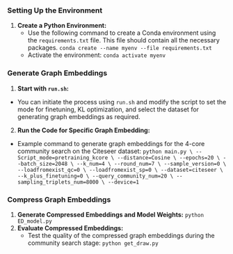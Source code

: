 ### Setting Up the Environment

1. **Create a Python Environment:**
   - Use the following command to create a Conda environment using the `requirements.txt` file. This file should contain all the necessary packages.
     `conda create --name myenv --file requirements.txt`
   - Activate the environment:
     `conda activate myenv`



### Generate Graph Embeddings

1. **Start with `run.sh`:**

- You can initiate the process using `run.sh` and modify the script to set the mode for finetuning, KL optimization, and select the dataset for generating graph embeddings as required.

2. **Run the Code for Specific Graph Embedding:**

- Example command to generate graph embeddings for the 4-core community search on the Citeseer dataset:
  `python main.py \
              --Script_mode=pretraining_kcore \
              --distance=Cosine \
              --epochs=20 \
              --batch_size=2048 \
              --k_num=4 \
              --round_num=7 \
              --sample_version=0 \
              --loadfromexist_qc=0 \
              --loadfromexist_sp=0 \
              --dataset=citeseer \
              --k_plus_finetuning=0 \
              --query_community_num=20 \
              --sampling_triplets_num=8000 \
              --device=1`

### Compress Graph Embeddings

1. **Generate Compressed Embeddings and Model Weights:**
   `python ED_model.py`
2. **Evaluate Compressed Embeddings:**
   - Test the quality of the compressed graph embeddings during the community search stage:
     `python get_draw.py`



